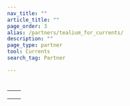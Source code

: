 ```yaml
---
nav_title: ""
article_title: ""
page_order: 3
alias: /partners/tealium_for_currents/
description: ""
page_type: partner
tool: Currents
search_tag: Partner

---
```


# 

> 

  

## 

|  |  |
| ----------- | ----------- |
|  |  |
|  |  |
|  | |


## 

###  

 

###  

   

 


  


## 



